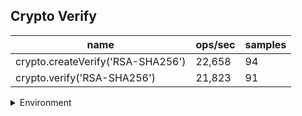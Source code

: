 ## Crypto Verify

|name|ops/sec|samples|
|-|-|-|
|crypto.createVerify('RSA-SHA256')|22,658|94|
|crypto.verify('RSA-SHA256')|21,823|91|


<details>
<summary>Environment</summary>

* __Machine:__ linux x64 | 2 vCPUs | 6.8GB Mem
* __Run:__ Sat Oct 14 2023 01:40:18 GMT+0000 (Coordinated Universal Time)
</details>

<!--
{"environment":{"platform":"linux","arch":"x64","cpus":2,"totalMemory":6.759757995605469},"benchmarks":[{"name":"crypto.createVerify('RSA-SHA256')","hz":22658.08415287235,"cycles":9,"stats":{"deviation":0.0000012060441876164128,"mean":0.00004413435810605508,"moe":2.438121614107609e-7,"rme":0.5524316470738717,"sem":1.2439395990344945e-7,"variance":1.454542582483333e-12}},{"name":"crypto.verify('RSA-SHA256')","hz":21823.137957785708,"cycles":4,"stats":{"deviation":0.0000046374835629631175,"mean":0.000045822924362865794,"moe":9.528351251218688e-7,"rme":2.079385238655855,"sem":4.861403699601372e-7,"variance":2.1506253796753088e-11}}]}-->
